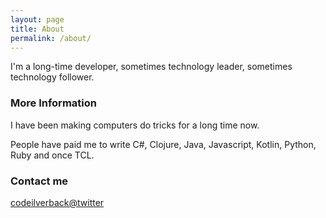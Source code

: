 ```yaml
---
layout: page
title: About
permalink: /about/
---
```


I'm a long-time developer, sometimes technology leader, sometimes technology follower.

### More Information

I have been making computers do tricks for a long time now.  

People have paid me to write C#, Clojure, Java, Javascript, Kotlin, Python, Ruby and once TCL.

### Contact me

[codeilverback@twitter](https://twitter.com/codesilverback)